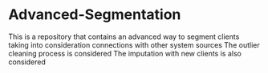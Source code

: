 # Advanced-Segmentation
This is a repository that contains an advanced way to segment clients taking into consideration connections with other system sources
The outlier cleaning process is considered
The imputation with new clients is also considered
